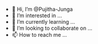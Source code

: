 - 👋 Hi, I’m @Pujitha-Junga
- 👀 I’m interested in ...
- 🌱 I’m currently learning ...
- 💞️ I’m looking to collaborate on ...
- 📫 How to reach me ...

<!---
Pujitha-Junga/Pujitha-Junga is a ✨ special ✨ repository because its `README.md` (this file) appears on your GitHub profile.
You can click the Preview link to take a look at your changes.
--->
